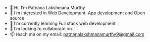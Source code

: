 - 👋 Hi, I’m Patnana Lakshmana Murthy
- 👀 I’m interested in Web Development, App development and Open source
- 🌱 I’m currently learning Full stack web development
- 💞️ I’m looking to collaborate on ...
- 📫 reach me on my email: patnanalakshmanamurthy9@gmail.com
